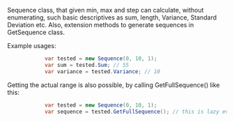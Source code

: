 Sequence class, that given min, max and step can calculate, without enumerating, such basic descriptives as sum, length, Variance, Standard Deviation etc. 
Also, extension methods to generate sequences in GetSequence class.

Example usages:

```c#
            var tested = new Sequence(0, 10, 1);
            var sum = tested.Sum; // 55
            var variance = tested.Variance; // 10
```

Getting the actual range is also possible, by calling GetFullSequence() like this:
```c#
            var tested = new Sequence(0, 10, 1);
            var sequence = tested.GetFullSequence(); // this is lazy evaluated, so call ToList() to eager load.
```
